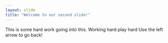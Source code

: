 ```yaml
---
layout: slide
title: "Welcome to our second slide!"
---
```

This is some hard work going into this. Working hard play hard
Use the left arrow to go back!
